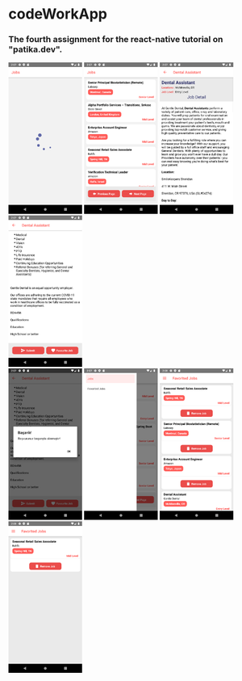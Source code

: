 # codeWorkApp
### The fourth assignment for the react-native tutorial on "patika.dev".

<div>
<img src="https://github.com/harundogdu/codeWorkApp/blob/master/screenshots/2.png"  height="300"/>
<img src="https://github.com/harundogdu/codeWorkApp/blob/master/screenshots/1.png"  height="300"/>
<img src="https://github.com/harundogdu/codeWorkApp/blob/master/screenshots/3.png"  height="300"/>
<img src="https://github.com/harundogdu/codeWorkApp/blob/master/screenshots/4.png"  height="300"/>
</div>
<div>
<img src="https://github.com/harundogdu/codeWorkApp/blob/master/screenshots/5.png"  height="300"/>
<img src="https://github.com/harundogdu/codeWorkApp/blob/master/screenshots/6.png"  height="300"/>
<img src="https://github.com/harundogdu/codeWorkApp/blob/master/screenshots/7.png"  height="300"/>
<img src="https://github.com/harundogdu/codeWorkApp/blob/master/screenshots/8.png"  height="300"/>
</div>
